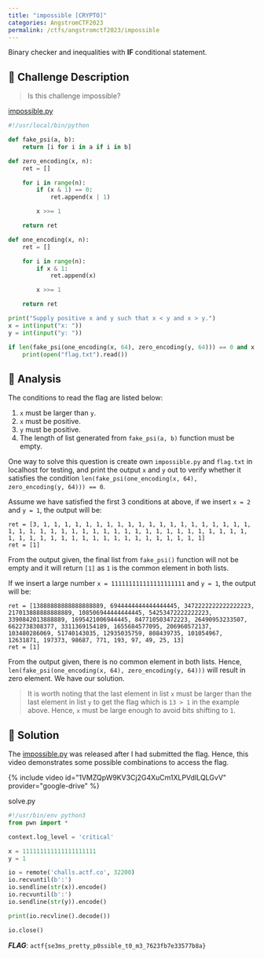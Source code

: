 ```yaml
---
title: "impossible [CRYPTO]"
categories: AngstromCTF2023
permalink: /ctfs/angstromctf2023/impossible
---
```

Binary checker and inequalities with **IF** conditional statement.

## 📁 Challenge Description
>Is this challenge impossible?

[impossible.py](https://files.actf.co/fbb3d3649ac3408c393acd75d08d59c1c52ce87715845251ee34fa212b3dd991/impossible.py)

```python
#!/usr/local/bin/python

def fake_psi(a, b):
    return [i for i in a if i in b]

def zero_encoding(x, n):
    ret = []

    for i in range(n):
        if (x & 1) == 0:
            ret.append(x | 1)

        x >>= 1

    return ret

def one_encoding(x, n):
    ret = []

    for i in range(n):
        if x & 1:
            ret.append(x)

        x >>= 1

    return ret

print("Supply positive x and y such that x < y and x > y.")
x = int(input("x: "))
y = int(input("y: "))

if len(fake_psi(one_encoding(x, 64), zero_encoding(y, 64))) == 0 and x > y and x > 0 and y > 0:
    print(open("flag.txt").read())
```
## 👀 Analysis
The conditions to read the flag are listed below:

1. `x` must be larger than `y`.
2. `x` must be positive.
3. `y` must be positive.
4. The length of list generated from `fake_psi(a, b)` function must be empty.

One way to solve this question is create own `impossible.py` and `flag.txt` in localhost for testing, and print the output `x` and `y` out to verify whether it satisfies the condition `len(fake_psi(one_encoding(x, 64), zero_encoding(y, 64))) == 0`.

Assume we have satisfied the first 3 conditions at above, if we insert `x = 2` and `y = 1`, the output will be:

```
ret = [3, 1, 1, 1, 1, 1, 1, 1, 1, 1, 1, 1, 1, 1, 1, 1, 1, 1, 1, 1, 1, 1, 1, 1, 1, 1, 1, 1, 1, 1, 1, 1, 1, 1, 1, 1, 1, 1, 1, 1, 1, 1, 1, 1, 1, 1, 1, 1, 1, 1, 1, 1, 1, 1, 1, 1, 1, 1, 1, 1, 1, 1, 1]
ret = [1]
```
From the output given, the final list from `fake_psi()` function will not be empty and it will return `[1]` as `1` is the common element in both lists.

If we insert a large number `x = 111111111111111111111` and `y = 1`, the output will be:

```
ret = [13888888888888888889, 6944444444444444445, 3472222222222222223, 217013888888888889, 108506944444444445, 54253472222222223, 3390842013888889, 1695421006944445, 847710503472223, 26490953233507, 6622738308377, 3311369154189, 1655684577095, 206960572137, 103480286069, 51740143035, 12935035759, 808439735, 101054967, 12631871, 197373, 98687, 771, 193, 97, 49, 25, 13]
ret = [1]
```
From the output given, there is no common element in both lists. Hence, `len(fake_psi(one_encoding(x, 64), zero_encoding(y, 64)))` will result in zero element. We have our solution.

>It is worth noting that the last element in list `x` must be larger than the last element in list `y` to get the flag which is `13 > 1` in the example above. Hence, `x` must be large enough to avoid bits shifting to `1`.

## 🚩 Solution

The [impossible.py](https://files.actf.co/fbb3d3649ac3408c393acd75d08d59c1c52ce87715845251ee34fa212b3dd991/impossible.py) was released after I had submitted the flag. Hence, this video demonstrates some possible combinations to access the flag.

{% include video id="1VMZQpW9KV3Cj2G4XuCm1XLPVdILQLGvV" provider="google-drive" %}

solve.py
```python
#!/usr/bin/env python3
from pwn import *

context.log_level = 'critical'

x = 111111111111111111111
y = 1

io = remote('challs.actf.co', 32200)
io.recvuntil(b':')
io.sendline(str(x)).encode()
io.recvuntil(b':')
io.sendline(str(y)).encode()

print(io.recvline().decode())

io.close()
```

***FLAG***: `actf{se3ms_pretty_p0ssible_t0_m3_7623fb7e33577b8a}`
